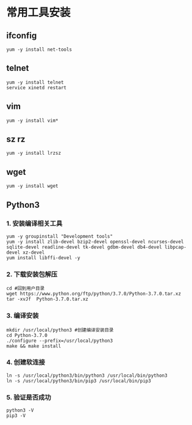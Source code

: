 # 常用工具安装

##  ifconfig
```shell
yum -y install net-tools
```

##  telnet
```shell
yum -y install telnet 
service xinetd restart
```

## vim
```shell
yum -y install vim*
```



## sz rz
```shell
yum -y install lrzsz
```


## wget
```shell
yum -y install wget
```


## Python3
### 1. 安装编译相关工具
```shell
yum -y groupinstall "Development tools"
yum -y install zlib-devel bzip2-devel openssl-devel ncurses-devel sqlite-devel readline-devel tk-devel gdbm-devel db4-devel libpcap-devel xz-devel
yum install libffi-devel -y
```
### 2. 下载安装包解压
```shell
cd #回到用户目录
wget https://www.python.org/ftp/python/3.7.0/Python-3.7.0.tar.xz
tar -xvJf  Python-3.7.0.tar.xz
```
### 3. 编译安装
```shell
mkdir /usr/local/python3 #创建编译安装目录
cd Python-3.7.0
./configure --prefix=/usr/local/python3
make && make install
```
### 4. 创建软连接
```shell
ln -s /usr/local/python3/bin/python3 /usr/local/bin/python3
ln -s /usr/local/python3/bin/pip3 /usr/local/bin/pip3
```
### 5. 验证是否成功
```shell
python3 -V
pip3 -V
```